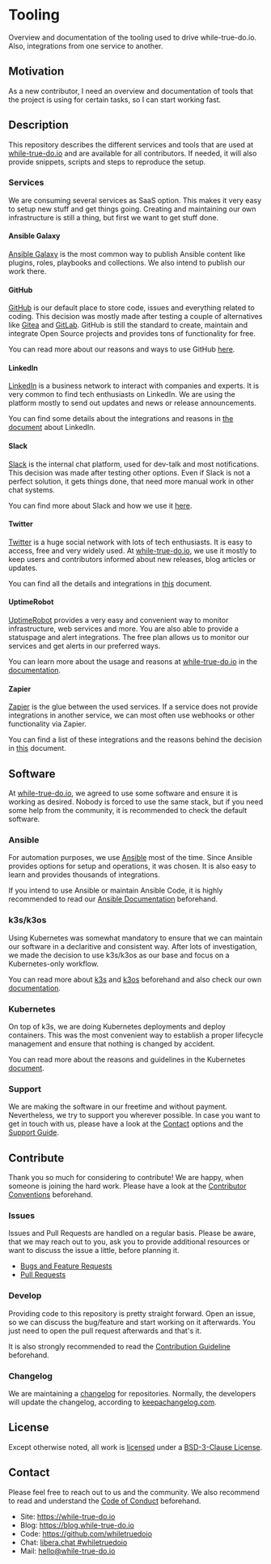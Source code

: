 <!--
reference: https://www.makeareadme.com/
reference: https://commonmark.org/
-->

# Tooling

Overview and documentation of the tooling used to drive while-true-do.io. Also,
integrations from one service to another. 

## Motivation

As a new contributor, I need an overview and documentation of tools that the
project is using for certain tasks, so I can start working fast.

## Description

This repository describes the different services and tools that are used at
[while-true-do.io](https://while-true-do.io) and are available for all
contributors. If needed, it will also provide snippets, scripts and steps to
reproduce the setup.

### Services

We are consuming several services as SaaS option. This makes it very easy to
setup new stuff and get things going. Creating and maintaining our own
infrastructure is still a thing, but first we want to get stuff done.

#### Ansible Galaxy

[Ansible Galaxy](https://https://galaxy.ansible.com/whiletruedoio) is the
most common way to publish Ansible content like plugins, roles, playbooks and
collections. We also intend to publish our work there.

#### GitHub

[GitHub](https://github.com/whiletruedoio) is our default place to store code,
issues and everything related to coding. This decision was mostly made after
testing a couple of alternatives like [Gitea](https://gitea.com/) and
[GitLab](https://gitlab.com/). GitHub is still the standard to create, maintain
and integrate Open Source projects and provides tons of functionality for free.

You can read more about our reasons and ways to use GitHub
[here](docs/GITHUB.md).

#### LinkedIn

[LinkedIn](linkedin.com/company/whiletruedoio/) is a business network to
interact with companies and experts. It is very common to find tech enthusiasts
on LinkedIn. We are using the platform mostly to send out updates and news or
release announcements.

You can find some details about the integrations and reasons in
[the document](docs/LINKEDIN.md) about LinkedIn.

#### Slack

[Slack](https://whiletruedoio.slack.com) is the internal chat platform, used for
dev-talk and most notifications. This decision was made after testing other
options. Even if Slack is not a perfect solution, it gets things done, that need
more manual work in other chat systems.

You can find more about Slack and how we use it [here](docs/SLACK.md).

#### Twitter

[Twitter](https://twitter.com/whiletruedoio) is a huge social network with lots
of tech enthusiasts. It is easy to access, free and very widely used. At
[while-true-do.io](https://while-true-do.io), we use it mostly to keep users
and contributors informed about new releases, blog articles or updates.

You can find all the details and integrations in [this](docs/TWITTER.md)
document.

#### UptimeRobot

[UptimeRobot](https://stats.uptimerobot.com/zKXjluyAr/) provides a very easy
and convenient way to monitor infrastructure, web services and more. You are
also able to provide a statuspage and alert integrations. The free plan allows
us to monitor our services and get alerts in our preferred ways.

You can learn more about the usage and reasons at
[while-true-do.io](https://while-true-do.io) in the
[documentation](docs/UPTIMEROBOT.md).

#### Zapier

[Zapier](https://zapier.com) is the glue between the used services. If a
service does not provide integrations in another service, we can most often
use webhooks or other functionality via Zapier.

You can find a list of these integrations and the reasons behind the decision
in [this](docs/ZAPIER.md) document.

## Software

At [while-true-do.io](https://while-true-do.io), we agreed to use some software
and ensure it is working as desired. Nobody is forced to use the same stack,
but if you need some help from the community, it is recommended to check the
default software.

### Ansible

For automation purposes, we use [Ansible](https://www.ansible.com) most of the
time. Since Ansible provides options for setup and operations, it was chosen. It
is also easy to learn and provides thousands of integrations.

If you intend to use Ansible or maintain Ansible Code, it is highly recommended
to read our [Ansible Documentation](docs/ANSIBLE.md) beforehand.

### k3s/k3os

Using Kubernetes was somewhat mandatory to ensure that we can maintain our
software in a declaritive and consistent way. After lots of investigation,
we made the decision to use k3s/k3os as our base and focus on a Kubernetes-only
workflow.

You can read more about [k3s](https://k3s.io/) and [k3os](https://k3os.io/)
beforehand and also check our own [documentation](docs/K3OS.md).

### Kubernetes

On top of k3s, we are doing Kubernetes deployments and deploy containers. This
was the most convenient way to establish a proper lifecycle management and
ensure that nothing is changed by accident.

You can read more about the reasons and guidelines in the Kubernetes
[document](docs/KUBERNETES.md).

### Support

We are making the software in our freetime and without payment. Nevertheless,
we try to support you wherever possible. In case you want to get in touch with
us, please have a look at the [Contact](#Contact) options and the
[Support Guide](docs/SUPPORT.md).

## Contribute

Thank you so much for considering to contribute! We are happy, when someone is
joining the hard work. Please have a look at the
[Contributor Conventions](https://github.com/whiletruedoio/.github/blob/main/docs/CODE_OF_CONDUCT.md)
beforehand.

### Issues

Issues and Pull Requests are handled on a regular basis. Please be aware, that
we may reach out to you, ask you to provide additional resources or want to
discuss the issue a little, before planning it.

- [Bugs and Feature Requests](https://github.com/whiletruedoio/tooling/issues)
- [Pull Requests](https://github.com/whiletruedoio/tooling/pulls)

### Develop

Providing code to this repository is pretty straight forward. Open an issue,
so we can discuss the bug/feature and start working on it afterwards. You just
need to open the pull request afterwards and that's it.

It is also strongly recommended to read the
[Contribution Guideline](https://github.com/whiletruedoio/.github/blob/main/docs/CONTRIBUTING.md)
beforehand.

### Changelog

We are maintaining a [changelog](CHANGELOG.md) for repositories. Normally, the
developers will update the changelog, according to
[keepachangelog.com](https://keepachangelog.com/).

## License

Except otherwise noted, all work is [licensed](LICENSE) under a
[BSD-3-Clause License](https://opensource.org/licenses/BSD-3-Clause).

## Contact

Please feel free to reach out to us and the community. We also recommend to read
and understand the
[Code of Conduct](https://github.com/whiletruedoio/.github/blob/main/docs/CODE_OF_CONDUCT.md)
beforehand.

- Site: <https://while-true-do.io>
- Blog: <https://blog.while-true-do.io>
- Code: <https://github.com/whiletruedoio>
- Chat: [libera.chat #whiletruedoio](https://web.libera.chat/gamja/#whiletruedo)
- Mail: [hello@while-true-do.io](mailto:hello@while-true-do.io)

